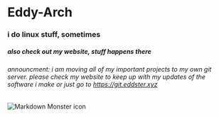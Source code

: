 # Eddy-Arch
### i do linux stuff, sometimes
##### also check out my website, stuff happens there
###### announcment: i am moving all of my important projects to my own git server. please check my website to keep up with my updates of the software i make or just go to https://git.eddster.xyz
<img src="https://cdn.discordapp.com/attachments/641117859552165915/744244008251031693/penguin.gif"
     alt="Markdown Monster icon"
     style="float: center; margin-right: 10px;" />
